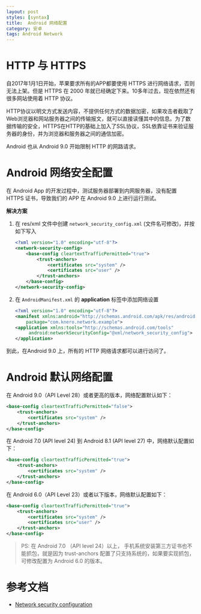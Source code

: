 ```yaml
---
layout: post
styles: [syntax]
title:  Android 网络配置
category: 安卓
tags: Android Network
---
```

# HTTP 与 HTTPS 

自2017年1月1日开始，苹果要求所有的APP都要使用 HTTPS 进行网络请求，否则无法上架。但是 HTTPS 在 2000 年就已经确定下来。10多年过去，现在依然还有很多网站使用着 HTTP 协议。

HTTP协议以明文方式发送内容，不提供任何方式的数据加密，如果攻击者截取了Web浏览器和网站服务器之间的传输报文，就可以直接读懂其中的信息。为了数据传输的安全，HTTPS在HTTP的基础上加入了SSL协议，SSL依靠证书来验证服务器的身份，并为浏览器和服务器之间的通信加密。

Android 也从 Android 9.0 开始限制 HTTP 的网路请求。

# Android 网络安全配置

在 Android App 的开发过程中，测试服务器部署到内网服务器，没有配置 HTTPS 证书，导致我们的 APP 在 Android 9.0 上进行运行测试。

**解决方案**

1. 在 res/xml 文件中创建 `network_security_config.xml` (文件名可修改)，并按如下写入

   ```xml
   <?xml version="1.0" encoding="utf-8"?>
   <network-security-config>
       <base-config cleartextTrafficPermitted="true">
           <trust-anchors>
               <certificates src="system" />
               <certificates src="user" />
           </trust-anchors>
       </base-config>
   </network-security-config>
   ```

2. 在 `AndroidManifest.xml` 的 **application** 标签中添加网络设置

   ```xml
   <?xml version="1.0" encoding="utf-8"?>
   <manifest xmlns:android="http://schemas.android.com/apk/res/android"
       package="com.knero.network.example">
   <application xmlns:tools="http://schemas.android.com/tools"
   		android:networkSecurityConfig="@xml/network_security_config">
   </application>
   ```

到此，在Android 9.0 上，所有的 HTTP 网络请求都可以进行访问了。



# Android 默认网络配置

在 Android 9.0（API Level 28）或者更高的版本，网络配置默认如下：

```xml
<base-config cleartextTrafficPermitted="false">
    <trust-anchors>
        <certificates src="system" />
    </trust-anchors>
</base-config>
```

在 Android 7.0 (API level 24) 到 Android 8.1 (API level 27) 中，网络默认配置如下：

```xml
<base-config cleartextTrafficPermitted="true">
    <trust-anchors>
        <certificates src="system" />
    </trust-anchors>
</base-config>
```

在 Android 6.0（API Level 23）或者以下版本，网络默认配置如下： 

```xml
<base-config cleartextTrafficPermitted="true">
    <trust-anchors>
        <certificates src="system" />
        <certificates src="user" />
    </trust-anchors>
</base-config>
```



> PS: 在 Android 7.0 （API level 24）以上， 手机系统安装第三方证书也不能抓包，就是因为 trust-anchors 配置了只支持系统的，如果要实现抓包，可修改配置为 Android 6.0 的版本。



# 参考文档

+ [Network security configuration](https://developer.android.com/training/articles/security-config#CleartextTrafficPermitted)

  
